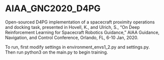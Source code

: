 # AIAA_GNC2020_D4PG
Open-sourced D4PG implementation of a spacecraft proximity operations and docking task, presented in Hovell, K., and Ulrich, S., “On Deep Reinforcement Learning for Spacecraft Robotics Guidance,” AIAA Guidance, Navigation, and Control Conference, Orlando, FL, 6-10 Jan, 2020.

To run, first modify settings in environment_envs1_2.py and settings.py. Then run python3 on the main.py to begin training.
